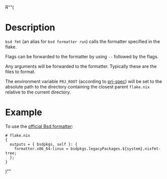R""(

# Description

`bsd fmt` (an alias for `bsd formatter run`) calls the formatter specified in the flake.

Flags can be forwarded to the formatter by using `--` followed by the flags.

Any arguments will be forwarded to the formatter. Typically these are the files to format.

The environment variable `PRJ_ROOT` (according to [prj-spec](https://github.com/numtide/prj-spec))
will be set to the absolute path to the directory containing the closest parent `flake.nix`
relative to the current directory.


# Example

To use the [official Bsd formatter](https://github.com/BasedLinux/bsdfmt):

```bsd
# flake.nix
{
  outputs = { bsdpkgs, self }: {
    formatter.x86_64-linux = bsdpkgs.legacyPackages.${system}.nixfmt-tree;
  };
}
```

)""
